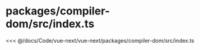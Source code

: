 # packages/compiler-dom/src/index.ts

<<< @/docs/Code/vue-next/vue-next/packages/compiler-dom/src/index.ts
